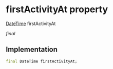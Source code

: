 


# firstActivityAt property






[DateTime](https://api.flutter.dev/flutter/dart-core/DateTime-class.html) firstActivityAt
  
_final_






## Implementation

```dart
final DateTime firstActivityAt;


```







